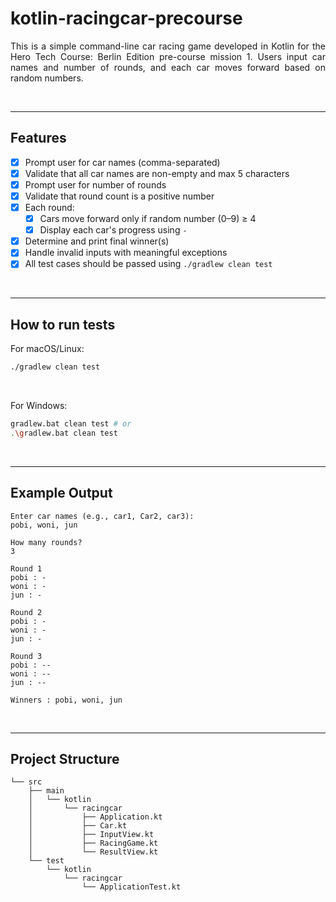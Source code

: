 <div align = "justify">

# kotlin-racingcar-precourse

This is a simple command-line car racing game developed in Kotlin for the Hero Tech Course: Berlin Edition pre-course mission 1.
Users input car names and number of rounds, and each car moves forward based on random numbers.

<br>

---

## Features

- [x] Prompt user for car names (comma-separated)
- [x] Validate that all car names are non-empty and max 5 characters
- [x] Prompt user for number of rounds
- [x] Validate that round count is a positive number
- [x] Each round:
    - [x] Cars move forward only if random number (0–9) ≥ 4
    - [x] Display each car's progress using `-`
- [x] Determine and print final winner(s)
- [x] Handle invalid inputs with meaningful exceptions
- [x] All test cases should be passed using `./gradlew clean test`

<br>

---

## How to run tests

For macOS/Linux:
```bash
./gradlew clean test
```

<br>

For Windows:
```bash
gradlew.bat clean test # or
.\gradlew.bat clean test
```

<br>

---

## Example Output

```
Enter car names (e.g., car1, Car2, car3):
pobi, woni, jun

How many rounds?
3

Round 1
pobi : -
woni : -
jun : -

Round 2
pobi : -
woni : -
jun : -

Round 3
pobi : --
woni : --
jun : --

Winners : pobi, woni, jun
```

<br>

---

## Project Structure

```
└── src
    ├── main
    │   └── kotlin
    │       └── racingcar
    │           ├── Application.kt
    │           ├── Car.kt
    │           ├── InputView.kt
    │           ├── RacingGame.kt
    │           └── ResultView.kt
    └── test
        └── kotlin
            └── racingcar
                └── ApplicationTest.kt
```

<br>

</div>